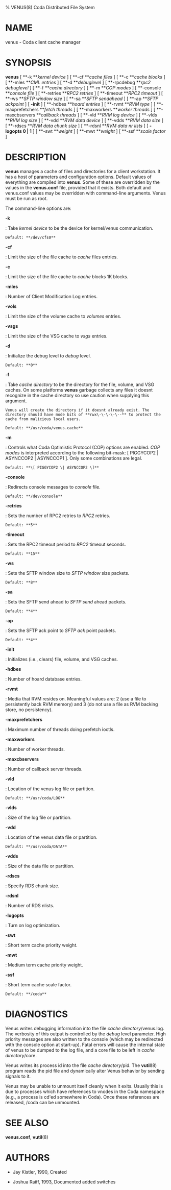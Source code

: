 % VENUS(8) Coda Distributed File System

NAME
====

venus - Coda client cache manager

SYNOPSIS
========

**venus** \[ **-k ***kernel device* \] \[ **-cf ***cache files* \] \[
**-c ***cache blocks* \] \[ **-mles ***CML entries* \] \[ **-d
***debuglevel* \] \[ **-rpcdebug ***rpc2 debuglevel* \] \[ **-f ***cache
directory* \] \[ **-m ***COP modes* \] \[ **-console ***console file* \]
\[ **-retries ***RPC2 retries* \] \[ **-timeout ***RPC2 timeout* \] \[
**-ws ***SFTP window size* \] \[ **-sa ***SFTP sendahead* \] \[ **-ap
***SFTP ackpoint* \] \[ **-init** \] \[ **-hdbes ***hoard entries* \] \[
**-rvmt ***RVM type* \] \[ **-maxprefetchers ***fetch threads* \] \[
**-maxworkers ***worker threads* \] \[ **-maxcbservers ***callback
threads* \] \[ **-vld ***RVM log device* \] \[ **-vlds ***RVM log size*
\] \[ **-vdd ***RVM data device* \] \[ **-vdds ***RVM data size* \] \[
**-rdscs ***RVM data chunk size* \] \[ **-rdsnl ***RVM data nr lists* \]
\[ **-logopts 0 \| 1** \] \[ **-swt ***weight* \] \[ **-mwt ***weight*
\] \[ **-ssf ***scale factor* \]

DESCRIPTION
===========

**venus** manages a cache of files and directories for a client
workstation. It has a host of parameters and configuration options.
Default values of everything are compiled into **venus**. Some of these
are overridden by the values in the **venus.conf** file, provided that
it exists. Both default and venus.conf values may be overridden with
command-line arguments. Venus must be run as root.

The command-line options are:

**-k**

:   Take *kernel device* to be the device for kernel/venus
    communication.

    Default: **/dev/cfs0**

**-cf**

:   Limit the size of the file cache to *cache* files entries.

**-c**

:   Limit the size of the file cache to *cache* blocks 1K blocks.

**-mles**

:   Number of Client Modification Log entries.

**-vols**

:   Limit the size of the volume cache to *volumes* entries.

**-vsgs**

:   Limit the size of the VSG cache to *vsgs* entries.

**-d**

:   Initialize the debug level to *debug* level.

    Default: **0**

**-f**

:   Take *cache directory* to be the directory for the file, volume, and
    VSG caches. On some platforms **venus** garbage collects any files
    it doesnt recognize in the cache directory so use caution when
    supplying this argument.

    Venus will create the directory if it doesnt already exist. The
    directory should have mode bits of **rwx\-\-\-\-\--** to protect the
    cache from malicious local users.

    Default: **/usr/coda/venus.cache**

**-m**

:   Controls what Coda Optimistic Protocol (COP) options are enabled.
    *COP modes* is interpreted according to the following bit-mask: \[
    PIGGYCOP2 \| ASYNCCOP2 \| ASYNCCOP1 \]. Only some combinations are
    legal.

    Default: **\[ PIGGYCOP2 \| ASYNCCOP2 \]**

**-console**

:   Redirects console messages to *console* file.

    Default: **/dev/console**

**-retries**

:   Sets the number of RPC2 retries to *RPC2* retries.

    Default: **5**

**-timeout**

:   Sets the RPC2 timeout period to *RPC2* timeout seconds.

    Default: **15**

**-ws**

:   Sets the SFTP window size to *SFTP window* size packets.

    Default: **8**

**-sa**

:   Sets the SFTP send ahead to *SFTP send* ahead packets.

    Default: **4**

**-ap**

:   Sets the SFTP ack point to *SFTP ack* point packets.

    Default: **4**

**-init**

:   Initializes (i.e., clears) file, volume, and VSG caches.

**-hdbes**

:   Number of hoard database entries.

**-rvmt**

:   Media that RVM resides on. Meaningful values are: 2 (use a file to
    persistently back RVM memory) and 3 (do not use a file as RVM
    backing store, no persistency).

**-maxprefetchers**

:   Maximum number of threads doing prefetch ioctls.

**-maxworkers**

:   Number of worker threads.

**-maxcbservers**

:   Number of callback server threads.

**-vld**

:   Location of the venus log file or partition.

    Default: **/usr/coda/LOG**

**-vlds**

:   Size of the log file or partition.

**-vdd**

:   Location of the venus data file or partition.

    Default: **/usr/coda/DATA**

**-vdds**

:   Size of the data file or partition.

**-rdscs**

:   Specify RDS chunk size.

**-rdsnl**

:   Number of RDS nlists.

**-logopts**

:   Turn on log optimization.

**-swt**

:   Short term cache priority weight.

**-mwt**

:   Medium term cache priority weight.

**-ssf**

:   Short term cache scale factor.

    Default: **/coda**

DIAGNOSTICS
===========

Venus writes debugging information into the file *cache directory*/venus.log.
The verbosity of this output is controlled by the *debug* level parameter. High
priority messages are also written to the console (which may be redirected with
the console option at start-up).  Fatal errors will cause the internal state of
venus to be dumped to the log file, and a core file to be left in
*cache directory*/core.

Venus writes its process id into the file *cache directory*/pid. The
**vutil**(8) program reads the pid file and dynamically alter Venus
behavior by sending signals to it.

Venus may be unable to unmount itself cleanly when it exits. Usually
this is due to processes which have references to vnodes in the Coda
namespace (e.g., a process is cd\'ed somewhere in Coda). Once these
references are released, /coda can be unmounted.

SEE ALSO
========

**venus.conf**, **vutil**(8)

AUTHORS
=======

* Jay Kistler, 1990, Created

* Joshua Raiff, 1993, Documented added switches
